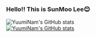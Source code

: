 # <h3>Hello!! This is SunMoo Lee:blush:</h3>

![YuumiNam's GitHub stats](https://github-readme-stats.vercel.app/api?username=YuumiNam&&show_icons=true&theme=tokyonight) \
[![YuumiNam's GitHub stats](https://github-readme-stats.vercel.app/api/top-langs/?username=YuumiNam&show_icons=true&hide_border=true&title_color=004386&icon_color=004386&layout=compact)](https://github.com/YuumiNam1031)
